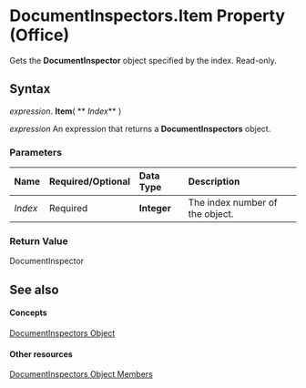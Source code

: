 
# DocumentInspectors.Item Property (Office)

Gets the  **DocumentInspector** object specified by the index. Read-only.


## Syntax

 _expression_. **Item**( ** _Index_** )

 _expression_ An expression that returns a **DocumentInspectors** object.


### Parameters



|**Name**|**Required/Optional**|**Data Type**|**Description**|
|:-----|:-----|:-----|:-----|
| _Index_|Required|**Integer**|The index number of the object. |

### Return Value

DocumentInspector


## See also


#### Concepts


[DocumentInspectors Object](8366d7cd-e016-bb99-d27f-749ca10352f1.md)
#### Other resources


[DocumentInspectors Object Members](1cf21432-076c-e5fe-496c-e20048a0e62e.md)